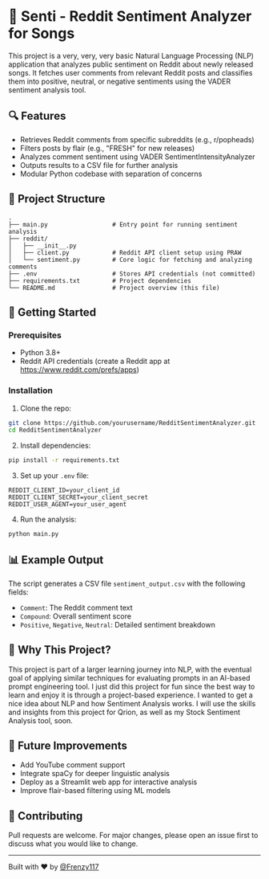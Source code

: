 
# 🎵 Senti - Reddit Sentiment Analyzer for Songs

This project is a very, very, very basic Natural Language Processing (NLP) application that analyzes public sentiment on Reddit about newly released songs. It fetches user comments from relevant Reddit posts and classifies them into positive, neutral, or negative sentiments using the VADER sentiment analysis tool. 


## 🔍 Features

- Retrieves Reddit comments from specific subreddits (e.g., r/popheads)
- Filters posts by flair (e.g., "FRESH" for new releases)
- Analyzes comment sentiment using VADER SentimentIntensityAnalyzer
- Outputs results to a CSV file for further analysis
- Modular Python codebase with separation of concerns

## 📁 Project Structure

```
.
├── main.py                  # Entry point for running sentiment analysis
├── reddit/
│   ├── __init__.py
│   ├── client.py            # Reddit API client setup using PRAW
│   └── sentiment.py         # Core logic for fetching and analyzing comments
├── .env                     # Stores API credentials (not committed)
├── requirements.txt         # Project dependencies
└── README.md                # Project overview (this file)
```

## 🚀 Getting Started

### Prerequisites

- Python 3.8+
- Reddit API credentials (create a Reddit app at https://www.reddit.com/prefs/apps)

### Installation

1. Clone the repo:

```bash
git clone https://github.com/yourusername/RedditSentimentAnalyzer.git
cd RedditSentimentAnalyzer
```

2. Install dependencies:

```bash
pip install -r requirements.txt
```

3. Set up your `.env` file:

```
REDDIT_CLIENT_ID=your_client_id
REDDIT_CLIENT_SECRET=your_client_secret
REDDIT_USER_AGENT=your_user_agent
```

4. Run the analysis:

```bash
python main.py
```

## 📊 Example Output

The script generates a CSV file `sentiment_output.csv` with the following fields:

- `Comment`: The Reddit comment text
- `Compound`: Overall sentiment score
- `Positive`, `Negative`, `Neutral`: Detailed sentiment breakdown

## 🧠 Why This Project?

This project is part of a larger learning journey into NLP, with the eventual goal of applying similar techniques for evaluating prompts in an AI-based prompt engineering tool. I just did this project for fun since the best way to learn and enjoy it is through a project-based experience. I wanted to get a nice idea about NLP and how Sentiment Analysis works. I will use the skills and insights from this project for Qrion, as well as my Stock Sentiment Analysis tool, soon.

## 🔮 Future Improvements

- Add YouTube comment support
- Integrate spaCy for deeper linguistic analysis
- Deploy as a Streamlit web app for interactive analysis
- Improve flair-based filtering using ML models

## 🤝 Contributing

Pull requests are welcome. For major changes, please open an issue first to discuss what you would like to change.


---

Built with ❤️ by [@Frenzy117](https://github.com/Frenzy117)
